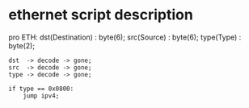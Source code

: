 # ethernet script description
pro ETH:
    dst(Destination)    : byte(6);
    src(Source)         : byte(6);
    type(Type)          : byte(2);

    dst  -> decode -> gone;
    src  -> decode -> gone;
    type -> decode -> gone;

    if type == 0x0800:
        jump ipv4;

